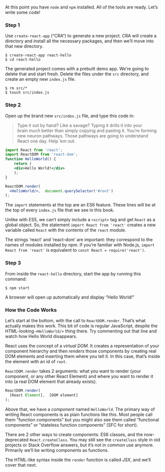 At this point you have `node` and `npm` installed. All of the tools are ready. Let’s write some code!

### Step 1

Use `create-react-app` (“CRA”) to generate a new project. CRA will create a directory and install all the necessary packages, and then we’ll move into that new directory.

```
$ create-react-app react-hello
$ cd react-hello
```

The generated project comes with a prebuilt demo app. We’re going to delete that and start fresh. Delete the files under the `src` directory, and create an empty new `index.js` file.

```
$ rm src/*
$ touch src/index.js
```

### Step 2

Open up the brand new `src/index.js` file, and type this code in:

> Type it out by hand? Like a savage? Typing it drills it into your brain much better than simply copying and pasting it. You’re forming new neuron pathways. Those pathways are going to understand React one day. Help ’em out.
> 

```jsx
import React from 'react';
import ReactDOM from 'react-dom';
function HelloWorld() {
	return (
    <div>Hello World!</div>  
	);
}

ReactDOM.render(
  <HelloWorld/>,  document.querySelector('#root')
);
```

The `import` statements at the top are an ES6 feature. These lines will be at the top of every `index.js` file that we see in this book.

Unlike with ES5, we can’t simply include a `<script>` tag and get `React` as a global object. So, the statement `import React from 'react'` creates a new variable called `React` with the contents of the `react` module.

The strings ‘react’ and ‘react-dom’ are important: they correspond to the names of modules installed by npm. If you’re familiar with Node.js, `import React from 'react'` is equivalent to `const React = require('react')`.

### Step 3

From inside the `react-hello` directory, start the app by running this command:

```
$ npm start
```

A browser will open up automatically and display “Hello World!”

### How the Code Works

Let’s start at the bottom, with the call to `ReactDOM.render`. That’s what actually makes this work. This bit of code is regular JavaScript, despite the HTML-looking `<HelloWorld/>` thing there. Try commenting out that line and watch how Hello World disappears.

React uses the concept of a *virtual DOM*. It creates a representation of your component hierarchy and then *renders* those components by creating real DOM elements and inserting them where you tell it. In this case, that’s inside the element with an id of `root`.

`ReactDOM.render` takes 2 arguments: what you want to render (your component, or any other React Element) and where you want to render it into (a real DOM element that already exists).

```jsx
ReactDOM.render(
  [React Element],  [DOM element]
);
```

Above that, we have a *component* named `HelloWorld`. The primary way of writing React components is as plain functions like this. Most people call them “function components” but you might also see them called “functional components” or “stateless function components” (SFC for short).

There are 2 other ways to create components: ES6 classes, and the now-deprecated `React.createClass`. You may still see the `createClass` style in old projects or Stack Overflow answers, but it’s not in common use anymore. Primarily we’ll be writing components as functions.

The HTML-like syntax inside the `render` function is called *JSX*, and we’ll cover that next.
